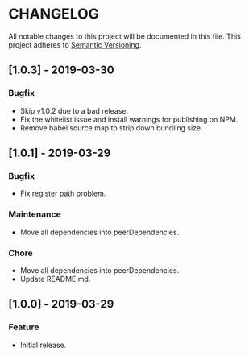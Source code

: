 # CHANGELOG

All notable changes to this project will be documented in this file.
This project adheres to [Semantic Versioning](http://semver.org/).


## [1.0.3] - 2019-03-30

### Bugfix

- Skip v1.0.2 due to a bad release.
- Fix the whitelist issue and install warnings for publishing on NPM.
- Remove babel source map to strip down bundling size.


## [1.0.1] - 2019-03-29

### Bugfix

- Fix register path problem.

### Maintenance

- Move all dependencies into peerDependencies.

### Chore

- Move all dependencies into peerDependencies.
- Update README.md.


## [1.0.0] - 2019-03-29

### Feature

- Initial release.
